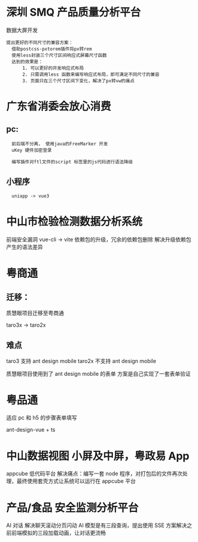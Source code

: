 # 深圳 SMQ 产品质量分析平台

数据大屏开发

    提出更好的不同尺寸的兼容方案：
      借助postcss-pxtorem插件将px转rem
      使用less封装三个尺寸区间响应式屏幕尺寸函数
      达到的效果是：
          1. 可以更好的开发响应式布局
          2. 只需调用less 函数来编写响应式布局，即可满足不同尺寸的兼容
          3. 页面只在三个尺寸区间下变化，解决了px转vw的痛点

# 广东省消委会放心消费

## pc:

      前后端不分离， 使用java的FreeMarker 开发
      uKey 硬件加密登录

      编写插件对ftl文件的script 标签里的js代码进行语法降级

## 小程序

      uniapp -> vue3

# 中山市检验检测数据分析系统

前端安全漏洞
vue-cli -> vite
依赖包的升级，冗余的依赖包删除
解决升级依赖包产生的语法差异

# 粤商通

## 迁移：

质慧眼项目迁移至粤商通

taro3x -> taro2x

## 难点

taro3 支持 ant design mobile
taro2x 不支持 ant design mobile

质慧眼项目使用到了 ant design mobile 的表单
方案是自己实现了一套表单验证

# 粤品通

适应 pc 和 h5 的步骤表单填写

ant-design-vue + ts

# 中山数据视图 小屏及中屏，粤政易 App

appcube 低代码平台
解决痛点：编写一套 node 程序，对打包后的文件再次处理，最终使用套壳方式让系统可以运行在 appcube 平台

# 产品/食品 安全监测分析平台

AI 对话
解决聊天滚动分页闪动
AI 模型是有三段查询，提出使用 SSE 方案解决之前前端模拟的三段加载动画，让对话更流畅
